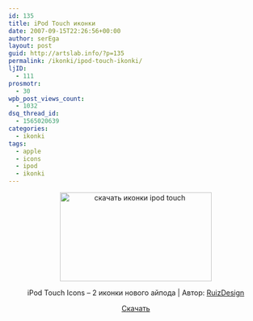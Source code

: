 ```yaml
---
id: 135
title: iPod Touch иконки
date: 2007-09-15T22:26:56+00:00
author: serEga
layout: post
guid: http://artslab.info/?p=135
permalink: /ikonki/ipod-touch-ikonki/
ljID:
  - 111
prosmotr:
  - 30
wpb_post_views_count:
  - 1032
dsq_thread_id:
  - 1565020639
categories:
  - ikonki
tags:
  - apple
  - icons
  - ipod
  - ikonki
---
```

<center>
  <a href="{{site.img_cdn}}/ipod_touch_icon.jpg"><img src="{{site.img_cdn}}/ipod_touch_icon-300x176.jpg" alt="скачать иконки ipod touch" title="ipod_touch_icon" width="300" height="176" class="alignnone size-medium wp-image-826" /></a>
</center>

<p align="center">
  iPod Touch Icons &#8211; 2 иконки нового айпода | Автор: <a href="http://ruizdesign.deviantart.com/" title="authors da page">RuizDesign</a>
</p>

<p align="center">
  <a href="http://ruizdesign.deviantart.com/art/iPod-Touch-Win-64467657" title="download icons" target="_blank">Скачать</a>
</p>